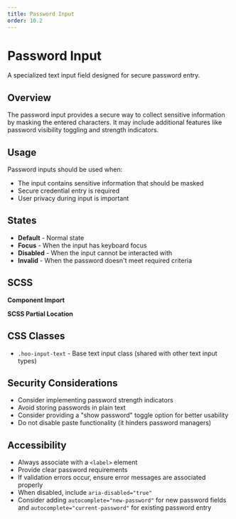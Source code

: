 ```yaml
---
title: Password Input
order: 10.2
---
```


# Password Input

A specialized text input field designed for secure password entry.

## Overview

The password input provides a secure way to collect sensitive information by masking the entered characters. It may include additional features like password visibility toggling and strength indicators.

## Usage

Password inputs should be used when:
* The input contains sensitive information that should be masked
* Secure credential entry is required
* User privacy during input is important

## States

* **Default** - Normal state
* **Focus** - When the input has keyboard focus
* **Disabled** - When the input cannot be interacted with
* **Invalid** - When the password doesn't meet required criteria

## SCSS

**Component Import**

**SCSS Partial Location**

## CSS Classes

* `.hoo-input-text` - Base text input class (shared with other text input types)

## Security Considerations

* Consider implementing password strength indicators
* Avoid storing passwords in plain text
* Consider providing a "show password" toggle option for better usability
* Do not disable paste functionality (it hinders password managers)

## Accessibility

* Always associate with a `<label>` element
* Provide clear password requirements
* If validation errors occur, ensure error messages are associated properly
* When disabled, include `aria-disabled="true"`
* Consider adding `autocomplete="new-password"` for new password fields and `autocomplete="current-password"` for existing password entry
